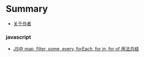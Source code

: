 # Summary

* [关于作者](README.md)

### javascript

* [JS中 map, filter, some, every, forEach, for in, for of 用法总结](js-array.md)

